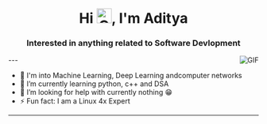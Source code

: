 <h1 align="center">Hi <img height=30 width=30 alt="GIF" src="https://raw.githubusercontent.com/MartinHeinz/MartinHeinz/master/wave.gif" />, I'm Aditya</h1>
<h3 align="center">Interested in anything related to Software Devlopment</h3>
---

<img align="right" alt="GIF" src="https://media.giphy.com/media/USV0ym3bVWQJJmNu3N/giphy.gif" />

- 🔭 I'm into Machine Learning, Deep Learning andcomputer networks
- 🌱 I’m currently learning python, c++ and DSA
- 🤔 I’m looking for help with currently nothing 😁
- ⚡ Fun fact: I am a Linux 4x Expert

---
